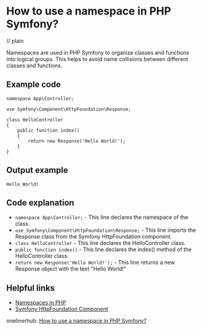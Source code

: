 # How to use a namespace in PHP Symfony?
// plain

Namespaces are used in PHP Symfony to organize classes and functions into logical groups. This helps to avoid name collisions between different classes and functions.

## Example code

```
namespace App\Controller;

use Symfony\Component\HttpFoundation\Response;

class HelloController
{
    public function index()
    {
        return new Response('Hello World!');
    }
}
```

## Output example

```
Hello World!
```

## Code explanation

- `namespace App\Controller;` - This line declares the namespace of the class.
- `use Symfony\Component\HttpFoundation\Response;` - This line imports the Response class from the Symfony HttpFoundation component.
- `class HelloController` - This line declares the HelloController class.
- `public function index()` - This line declares the index() method of the HelloController class.
- `return new Response('Hello World!');` - This line returns a new Response object with the text "Hello World!"

## Helpful links
- [Namespaces in PHP](https://www.php.net/manual/en/language.namespaces.php)
- [Symfony HttpFoundation Component](https://symfony.com/doc/current/components/http_foundation.html)

onelinerhub: [How to use a namespace in PHP Symfony?](https://onelinerhub.com/php-symfony/how-to-use-a-namespace-in-php-symfony)